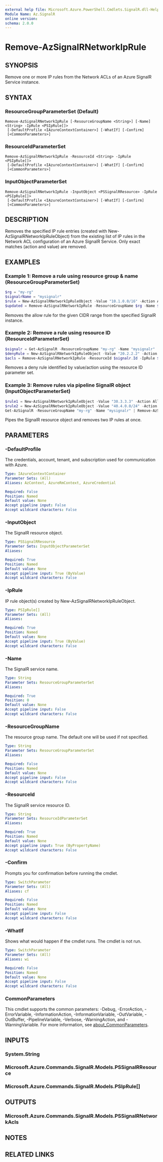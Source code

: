 ```yaml
---
external help file: Microsoft.Azure.PowerShell.Cmdlets.SignalR.dll-Help.xml
Module Name: Az.SignalR
online version:
schema: 2.0.0
---
```


# Remove-AzSignalRNetworkIpRule

## SYNOPSIS
Remove one or more IP rules from the Network ACLs of an Azure SignalR Service instance.

## SYNTAX

### ResourceGroupParameterSet (Default)
```
Remove-AzSignalRNetworkIpRule [-ResourceGroupName <String>] [-Name] <String> -IpRule <PSIpRule[]>
 [-DefaultProfile <IAzureContextContainer>] [-WhatIf] [-Confirm]
 [<CommonParameters>]
```

### ResourceIdParameterSet
```
Remove-AzSignalRNetworkIpRule -ResourceId <String> -IpRule <PSIpRule[]>
 [-DefaultProfile <IAzureContextContainer>] [-WhatIf] [-Confirm]
 [<CommonParameters>]
```

### InputObjectParameterSet
```
Remove-AzSignalRNetworkIpRule -InputObject <PSSignalRResource> -IpRule <PSIpRule[]>
 [-DefaultProfile <IAzureContextContainer>] [-WhatIf] [-Confirm]
 [<CommonParameters>]
```

## DESCRIPTION
Removes the specified IP rule entries (created with New-AzSignalRNetworkIpRuleObject) from the existing list of IP rules in the Network ACL configuration of an Azure SignalR Service. Only exact matches (action and value) are removed.

## EXAMPLES

### Example 1: Remove a rule using resource group & name (ResourceGroupParameterSet)
```powershell
$rg = "my-rg"
$signalrName = "mysignalr"
$rule = New-AzSignalRNetworkIpRuleObject -Value "10.1.0.0/16" -Action Allow
$updated = Remove-AzSignalRNetworkIpRule -ResourceGroupName $rg -Name $signalrName -IpRule $rule
```
Removes the allow rule for the given CIDR range from the specified SignalR instance.

### Example 2: Remove a rule using resource ID (ResourceIdParameterSet)
```powershell
$signalr = Get-AzSignalR -ResourceGroupName "my-rg" -Name "mysignalr"
$denyRule = New-AzSignalRNetworkIpRuleObject -Value "20.2.2.2" -Action Deny
$acls = Remove-AzSignalRNetworkIpRule -ResourceId $signalr.Id -IpRule $denyRule
```
Removes a deny rule identified by value/action using the resource ID parameter set.

### Example 3: Remove rules via pipeline SignalR object (InputObjectParameterSet)
```powershell
$rule1 = New-AzSignalRNetworkIpRuleObject -Value "30.3.3.3" -Action Allow
$rule2 = New-AzSignalRNetworkIpRuleObject -Value "40.4.0.0/24" -Action Deny
Get-AzSignalR -ResourceGroupName "my-rg" -Name "mysignalr" | Remove-AzSignalRNetworkIpRule -IpRule $rule1,$rule2
```
Pipes the SignalR resource object and removes two IP rules at once.

## PARAMETERS

### -DefaultProfile
The credentials, account, tenant, and subscription used for communication with Azure.

```yaml
Type: IAzureContextContainer
Parameter Sets: (All)
Aliases: AzContext, AzureRmContext, AzureCredential

Required: False
Position: Named
Default value: None
Accept pipeline input: False
Accept wildcard characters: False
```

### -InputObject
The SignalR resource object.

```yaml
Type: PSSignalRResource
Parameter Sets: InputObjectParameterSet
Aliases:

Required: True
Position: Named
Default value: None
Accept pipeline input: True (ByValue)
Accept wildcard characters: False
```

### -IpRule
IP rule object(s) created by New-AzSignalRNetworkIpRuleObject.

```yaml
Type: PSIpRule[]
Parameter Sets: (All)
Aliases:

Required: True
Position: Named
Default value: None
Accept pipeline input: True (ByValue)
Accept wildcard characters: False
```

### -Name
The SignalR service name.

```yaml
Type: String
Parameter Sets: ResourceGroupParameterSet
Aliases:

Required: True
Position: 0
Default value: None
Accept pipeline input: False
Accept wildcard characters: False
```

### -ResourceGroupName
The resource group name. The default one will be used if not specified.

```yaml
Type: String
Parameter Sets: ResourceGroupParameterSet
Aliases:

Required: False
Position: Named
Default value: None
Accept pipeline input: False
Accept wildcard characters: False
```

### -ResourceId
The SignalR service resource ID.

```yaml
Type: String
Parameter Sets: ResourceIdParameterSet
Aliases:

Required: True
Position: Named
Default value: None
Accept pipeline input: True (ByPropertyName)
Accept wildcard characters: False
```

### -Confirm
Prompts you for confirmation before running the cmdlet.

```yaml
Type: SwitchParameter
Parameter Sets: (All)
Aliases: cf

Required: False
Position: Named
Default value: None
Accept pipeline input: False
Accept wildcard characters: False
```

### -WhatIf
Shows what would happen if the cmdlet runs. The cmdlet is not run.

```yaml
Type: SwitchParameter
Parameter Sets: (All)
Aliases: wi

Required: False
Position: Named
Default value: None
Accept pipeline input: False
Accept wildcard characters: False
```

### CommonParameters
This cmdlet supports the common parameters: -Debug, -ErrorAction, -ErrorVariable, -InformationAction, -InformationVariable, -OutVariable, -OutBuffer, -PipelineVariable, -Verbose, -WarningAction, and -WarningVariable. For more information, see [about_CommonParameters](http://go.microsoft.com/fwlink/?LinkID=113216).

## INPUTS

### System.String

### Microsoft.Azure.Commands.SignalR.Models.PSSignalRResource

### Microsoft.Azure.Commands.SignalR.Models.PSIpRule[]

## OUTPUTS

### Microsoft.Azure.Commands.SignalR.Models.PSSignalRNetworkAcls

## NOTES

## RELATED LINKS
